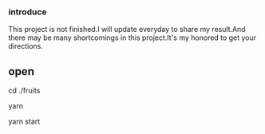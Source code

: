 ### introduce 

This project is not finished.I will update everyday to share my result.And there may be many shortcomings in this project.It's my honored to get your directions.

## open

cd ./fruits

yarn 

yarn start



